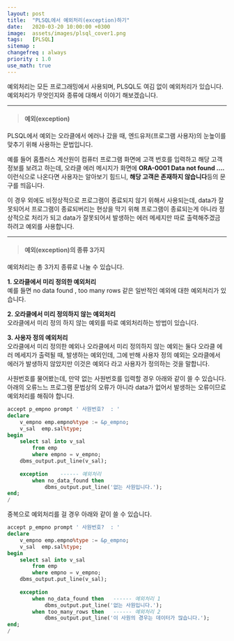 ```yaml
---
layout: post
title:  "PLSQL에서 예외처리(exception)하기"
date:   2020-03-20 10:00:00 +0300
image:  assets/images/plsql_cover1.png
tags:   [PLSQL]
sitemap :
changefreq : always
priority : 1.0
use_math: true
---
```


예외처리는 모든 프로그래밍에서 사용되며, PLSQL도 여김 없이 예외처리가 있습니다.  예외처리가 무엇인지와 종류에 대해서 이야기 해보겠습니다.


-------

> #### 예외(exception)

PLSQL에서 예외는 오라클에서 에러나 갔을 때, 엔드유저(프로그램 사용자)의 눈높이를 맞추기 위해 사용하는 문법입니다. 


예를 들어 홈플러스 계산원이 컴퓨터 프로그램 화면에 고객 번호를 입력하고 해당 고객 정보를 보려고 하는데, 오라클 에러 메시지가 화면에 **ORA-0001 Data not found ....** 이런식으로 나온다면 사용자는 알아보기 힘드니, **해당 고객은 존재하지 않습니다**등의 문구를 띄웁니다.


이 경우 외에도 비정상적으로 프로그램이 종료되지 않기 위해서 사용되는데, data가 잘못되어서 프로그램이 종료되버리는 현상을 막기 위해 프로그램이 종료되는게 아니라 정상적으로 처리가 되고 data가 잘못되어서 발생하는 에러 메세지만 따로 출력해주겠금 하려고 예외를 사용합니다. 


-------

> #### 예외(exception)의 종류 3가지


예외처리는 총 3가지 종류로 나눌 수 있습니다. 

**1. 오라클에서 미리 정의한 예외처리**  
예를 들면 no data found , too many rows 같은 일반적인 예외에 대한 예외처리가 있습니다. 

**2. 오라클에서 미리 정의하지 않는 예외처리**  
오라클에서 미리 정의 하지 않는 예외를 따로 예외처리하는 방법이 있습니다. 

**3. 사용자 정의 예외처리**  
오라클에서 미리 정의한 예외나 오라클에서 미리 정의하지 않는 예외는 둘다 오라클 에러 메세지가 출력될 때, 발생하는 예외인데, 그에 반해 사용자 정의 예외는 오라클에서 에러가 발생하지 않았지만 이것은 예외다 라고 사용자가 정의하는 것을 말합니다. 


사원번호를 물어봤는데, 만약 없는 사원번호를 입력할 경우 아래와 같이 쓸 수 있습니다. 아래의 오류느느 프로그램 문법상의 오류가 아니라 data가 없어서 발생하는 오류이므로 예외처리를 해줘야 합니다. 


```sql
accept p_empno prompt ' 사원번호?  : '
declare
	v_empno emp.empno%type := &p_empno;
	v_sal  emp.sal%type;
begin
	select sal into v_sal
		from emp
		where empno = v_empno;
	dbms_output.put_line(v_sal);
	
	exception    ------ 예외처리
		when no_data_found then
			dbms_output.put_line('없는 사원입니다.');
end;
/
```

중복으로 예외처리를 걸 경우 아래와 같이 쓸 수 있습니다. 



```sql
accept p_empno prompt ' 사원번호?  : '
declare
    v_empno emp.empno%type := &p_empno;
    v_sal  emp.sal%type;
begin
    select sal into v_sal
        from emp
        where empno = v_empno;
    dbms_output.put_line(v_sal);
    
    exception
        when no_data_found then   ------ 예외처리 1
            dbms_output.put_line('없는 사원입니다.');
        when too_many_rows then   ------ 예외처리 2
            dbms_output.put_line('이 사원의 경우는 데이터가 많습니다.');
end;
/
```

